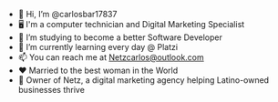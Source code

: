 - 👋 Hi, I’m @carlosbar17837
- 🖥️ I'm a computer technician and Digital Marketing Specialist
- 👀 I’m studying to become a better Software Developer
- 🌱 I’m currently learning every day @ Platzi
- 📫 You can reach me at Netzcarlos@outlook.com 
- ❤️ Married to the best woman in the World
- 🏢 Owner of Netz, a digital marketing agency helping Latino-owned businesses thrive

<!---
carlosbar17837/carlosbar17837 is a ✨ special ✨ repository because its `README.md` (this file) appears on your GitHub profile.
You can click the Preview link to take a look at your changes.
--->
